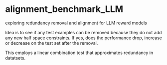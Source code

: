 # alignment_benchmark_LLM
exploring redundancy removal and alignment for LLM reward models

Idea is to see if any test examples can be removed because they do not add any new half space constraints. If yes, does the performance drop, increase or decrease on the test set after the removal. 


This employs a linear combination test that approximates redundancy in datatsets. 